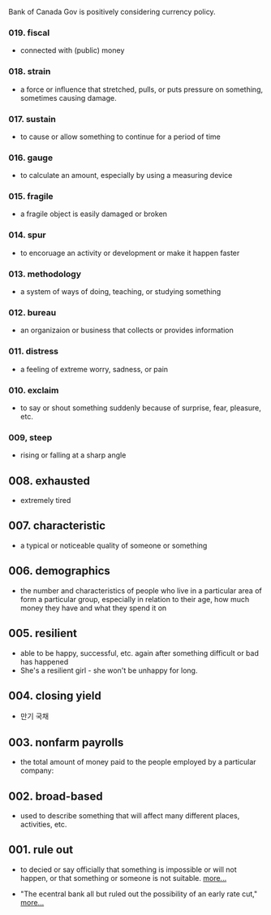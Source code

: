 
Bank of Canada Gov is positively considering currency policy.

### 019. fiscal
- connected with (public) money

### 018. strain
- a force or influence that stretched, pulls, or puts pressure on something, sometimes causing damage.

### 017. sustain
- to cause or allow something to continue for a period of time

### 016. gauge
- to calculate an amount, especially by using a measuring device

### 015. fragile
- a fragile object is easily damaged or broken

### 014. spur
- to encoruage an activity or development or make it happen faster

### 013. methodology
- a system of ways of doing, teaching, or studying something

### 012. bureau
- an organizaion or business that collects or provides information

### 011. distress
- a feeling of extreme worry, sadness, or pain

### 010. exclaim
- to say or shout something suddenly because of surprise, fear, pleasure, etc.

### 009, steep
- rising or falling at a sharp angle

## 008. exhausted
- extremely tired

## 007. characteristic
- a typical or noticeable quality of someone or something

## 006. demographics
- the number and characteristics of people who live in a particular area of form a particular group, especially in relation to their age, how much money they have and what they spend it on

## 005. resilient
- able to be happy, successful, etc. again after something difficult or bad has happened
- She's a resilient girl - she won't be unhappy for long.

## 004. closing yield
- 만기 국채

## 003. nonfarm payrolls
- the total amount of money paid to the people employed by a particular company:


## 002. broad-based
- used to describe something that will affect many different places, activities, etc.

## 001. rule out
- to decied or say officially that something is impossible or will not happen, or that something or someone is not suitable. [more...](https://dictionary.cambridge.org/ko/%EC%82%AC%EC%A0%84/%EC%98%81%EC%96%B4/rule-out)

- "The ecentral bank all but ruled out the possibility of an early rate cut," [more...](https://www.wsj.com/economy/central-banking/philippine-central-bank-holds-rate-steady-to-tame-inflation-dfb546df?mod=economy_lead_story)
